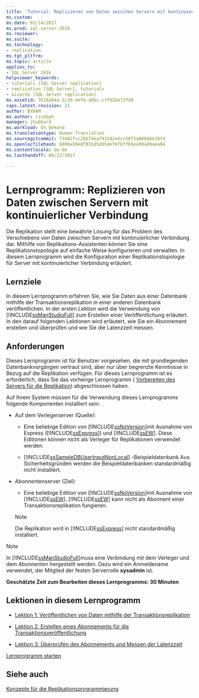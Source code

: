 ```yaml
---
title: 'Tutorial: Replizieren von Daten zwischen Servern mit kontinuierlicher Verbindung | Microsoft-Dokumentation'
ms.custom: 
ms.date: 03/14/2017
ms.prod: sql-server-2016
ms.reviewer: 
ms.suite: 
ms.technology:
- replication
ms.tgt_pltfrm: 
ms.topic: article
applies_to:
- SQL Server 2016
helpviewer_keywords:
- tutorials [SQL Server replication]
- replication [SQL Server], tutorials
- wizards [SQL Server replication]
ms.assetid: 7b18a04a-2c3d-4efe-a0bc-c3f92be72fd0
caps.latest.revision: 21
author: BYHAM
ms.author: rickbyh
manager: jhubbard
ms.workload: On Demand
ms.translationtype: Human Translation
ms.sourcegitcommit: f3481fcc2bb74eaf93182e6cc58f5a06666e10f4
ms.openlocfilehash: 6090a59e8f831d5d05def6f6ff65ee99a09aea84
ms.contentlocale: de-de
ms.lasthandoff: 06/22/2017

---
```

# <a name="tutorial-replicating-data-between-continuously-connected-servers"></a>Lernprogramm: Replizieren von Daten zwischen Servern mit kontinuierlicher Verbindung
Die Replikation stellt eine bewährte Lösung für das Problem des Verschiebens von Daten zwischen Servern mit kontinuierlicher Verbindung dar. Mithilfe von Replikations-Assistenten können Sie eine Replikationstopologie auf einfache Weise konfigurieren und verwalten. In diesem Lernprogramm wird die Konfiguration einer Replikationstopologie für Server mit kontinuierlicher Verbindung erläutert.  
  
## <a name="what-you-will-learn"></a>Lernziele  
In diesem Lernprogramm erfahren Sie, wie Sie Daten aus einer Datenbank mithilfe der Transaktionsreplikation in einer anderen Datenbank veröffentlichen. In der ersten Lektion wird die Verwendung von [!INCLUDE[ssManStudioFull](../../includes/ssmanstudiofull-md.md)] zum Erstellen einer Veröffentlichung erläutert. In den darauf folgenden Lektionen wird erläutert, wie Sie ein Abonnement erstellen und überprüfen und wie Sie die Latenzzeit messen.  
  
## <a name="requirements"></a>Anforderungen  
Dieses Lernprogramm ist für Benutzer vorgesehen, die mit grundlegenden Datenbankvorgängen vertraut sind, aber nur über begrenzte Kenntnisse in Bezug auf die Replikation verfügen. Für dieses Lernprogramm ist es erforderlich, dass Sie das vorherige Lernprogramm ( [Vorbereiten des Servers für die Replikation](../../relational-databases/replication/tutorial-preparing-the-server-for-replication.md)) abgeschlossen haben.  
  
Auf Ihrem System müssen für die Verwendung dieses Lernprogramms folgende Komponenten installiert sein:  
  
-   Auf dem Verlegerserver (Quelle):  
  
    -   Eine beliebige Edition von [!INCLUDE[ssNoVersion](../../includes/ssnoversion-md.md)]mit Ausnahme von Express ([!INCLUDE[ssExpress](../../includes/ssexpress-md.md)]) und [!INCLUDE[ssEW](../../includes/ssew-md.md)]. Diese Editionen können nicht als Verleger für Replikationen verwendet werden.  
  
    -   [!INCLUDE[ssSampleDBUserInputNonLocal](../../includes/sssampledbuserinputnonlocal-md.md)] -Beispieldatenbank Aus Sicherheitsgründen werden die Beispieldatenbanken standardmäßig nicht installiert.  
  
-   Abonnentenserver (Ziel):  
  
    -   Eine beliebige Edition von [!INCLUDE[ssNoVersion](../../includes/ssnoversion-md.md)]mit Ausnahme von [!INCLUDE[ssEW](../../includes/ssew-md.md)]. [!INCLUDE[ssEW](../../includes/ssew-md.md)] kann nicht als Abonnent einer Transaktionsreplikation fungieren.  
  
    > [!NOTE]  
    > Die Replikation wird in [!INCLUDE[ssExpress](../../includes/ssexpress-md.md)] nicht standardmäßig installiert.  
  
> [!NOTE]  
> In [!INCLUDE[ssManStudioFull](../../includes/ssmanstudiofull-md.md)]muss eine Verbindung mit dem Verleger und dem Abonnenten hergestellt werden. Dazu wird ein Anmeldename verwendet, der Mitglied der festen Serverrolle **sysadmin** ist.  
  
**Geschätzte Zeit zum Bearbeiten dieses Lernprogramms: 30 Minuten**  
  
## <a name="lessons-in-this-tutorial"></a>Lektionen in diesem Lernprogramm  
  
-   [Lektion 1: Veröffentlichen von Daten mithilfe der Transaktionsreplikation](../../relational-databases/replication/lesson-1-publishing-data-using-transactional-replication.md)  
  
-   [Lektion 2: Erstellen eines Abonnements für die Transaktionsveröffentlichung](../../relational-databases/replication/lesson-2-creating-a-subscription-to-the-transactional-publication.md)  
  
-   [Lektion 3: Überprüfen des Abonnements und Messen der Latenzzeit](../../relational-databases/replication/lesson-3-validating-the-subscription-and-measuring-latency.md)  
  
[Lernprogramm starten](../../relational-databases/replication/lesson-1-publishing-data-using-transactional-replication.md)  
  
## <a name="see-also"></a>Siehe auch  
[Konzepte für die Replikationsprogrammierung](../../relational-databases/replication/concepts/replication-programming-concepts.md)  
  
  
  

